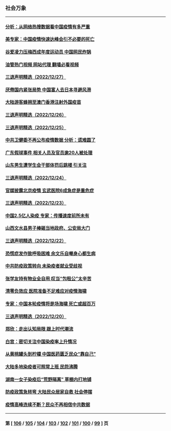 ### 社会万象
---
#### [分析：从网络热搜数据看中国疫情有多严重](../../pages/ncid282/n13893186.md?12282045) 
#### [美专家：中国疫情快速达峰会引不必要的死亡](../../pages/ncid282/n13892430.md?12282045) 
#### [谷爱凌力压梅西成年度运动员 中国网民炸锅](../../pages/ncid282/n13893060.md?12282045) 
#### [油管热门视频 网站代理 翻墙必看视频](http://138.2.39.72:81/youtube.html?epic-marker?12282045)
#### [三退声明精选（2022/12/27）](../../pages/ncid282/n13893166.md?12282045) 
#### [厌倦国内紧张局势 中国富人去日本寻避风港](../../pages/ncid282/n13893099.md?12282045) 
#### [大陆游客蜂拥至澳门香港注射外国疫苗](../../pages/ncid282/n13892276.md?12282045) 
#### [三退声明精选（2022/12/26）](../../pages/ncid282/n13892294.md?12282045) 
#### [三退声明精选（2022/12/25）](../../pages/ncid282/n13891860.md?12282045) 
#### [中共卫健委不再公布疫情数据 分析：谎难圆了](../../pages/ncid282/n13891754.md?12282045) 
#### [广东假球事件 相关人员及官员逾20人被处理](../../pages/ncid282/n13891649.md?12282045) 
#### [山东男生遭学生会干部体罚后跳楼 引关注](../../pages/ncid282/n13891288.md?12282045) 
#### [三退声明精选（2022/12/24）](../../pages/ncid282/n13891406.md?12282045) 
#### [官媒披露北京疫情 玄武医院6成急症是重危症](../../pages/ncid282/n13890820.md?12282045) 
#### [三退声明精选（2022/12/23）](../../pages/ncid282/n13890816.md?12282045) 
#### [中国2.5亿人染疫 专家：传播速度前所未有](../../pages/ncid282/n13890708.md?12282045) 
#### [山西文水县男子棒砸当地政府、公安局大门](../../pages/ncid282/n13890318.md?12282045) 
#### [三退声明精选（2022/12/22）](../../pages/ncid282/n13890200.md?12282045) 
#### [恐慌症发作致呼吸困难 余文乐自嘲身心都生病](../../pages/ncid282/n13890051.md?12282045) 
#### [中共防疫政策转向 未染疫者就业受歧视](../../pages/ncid282/n13889392.md?12282045) 
#### [张学友持有物业全自用 叹当“包租公”太辛苦](../../pages/ncid282/n13889232.md?12282045) 
#### [清零负效应 医院准备不足难应对疫情海啸](../../pages/ncid282/n13889288.md?12282045) 
#### [专家：中国本轮疫情将是场海啸 死亡或超百万](../../pages/ncid282/n13889127.md?12282045) 
#### [三退声明精选（2022/12/20）](../../pages/ncid282/n13888749.md?12282045) 
#### [郑欣：走出认知局限 跟上时代潮流](../../pages/ncid282/n13887826.md?12282045) 
#### [白宫：密切关注中国染疫率上升情况](../../pages/ncid282/n13888511.md?12282045) 
#### [从黄桃罐头到柠檬 中国医药匮乏民众“靠自己”](../../pages/ncid282/n13888385.md?12282045) 
#### [大陆多地染疫者可照常上班 民怨沸腾](../../pages/ncid282/n13888446.md?12282045) 
#### [湖南一女子染疫后“荒野隔离” 草棚内打地铺](../../pages/ncid282/n13888244.md?12282045) 
#### [防疫政策急转弯 大陆民众居家自救 社会停摆](../../pages/ncid282/n13887804.md?12282045) 
#### [疫情高峰连续不断？民众不再相信中共数据](../../pages/ncid282/n13887570.md?12282045) 

---
#### 第 [ [106](./106.md?12282045) / [105](./105.md?12282045) / [104](./104.md?12282045) / [103](./103.md?12282045) / [102](./102.md?12282045) / [101](./101.md?12282045) / [100](./100.md?12282045) / [99](./99.md?12282045) ] 页
